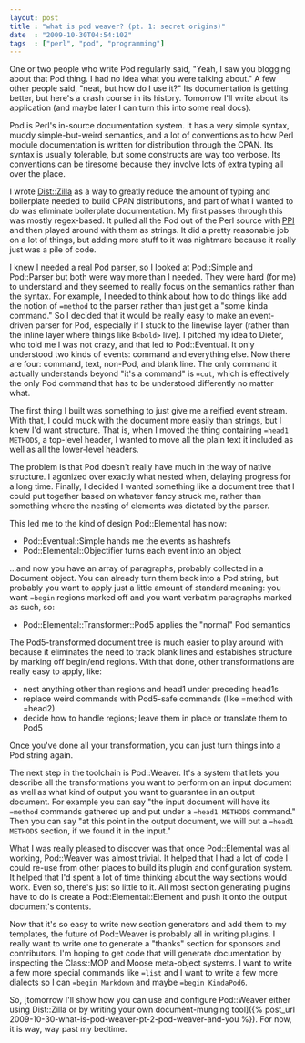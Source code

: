 ```yaml
---
layout: post
title : "what is pod weaver? (pt. 1: secret origins)"
date  : "2009-10-30T04:54:10Z"
tags  : ["perl", "pod", "programming"]
---
```

One or two people who write Pod regularly said, "Yeah, I saw you blogging about
that Pod thing.  I had no idea what you were talking about."  A few other
people said, "neat, but how do I use it?"  Its documentation is getting better,
but here's a crash course in its history.  Tomorrow I'll write about its
application (and maybe later I can turn this into some real docs).

Pod is Perl's in-source documentation system.  It has a very simple syntax,
muddy simple-but-weird semantics, and a lot of conventions as to how Perl
module documentation is written for distribution through the CPAN.  Its syntax
is usually tolerable, but some constructs are way too verbose.  Its conventions
can be tiresome because they involve lots of extra typing all over the place.

I wrote [Dist::Zilla](http://search.cpan.org/dist/Dist-Zilla) as a way to
greatly reduce the amount of typing and boilerplate needed to build CPAN
distributions, and part of what I wanted to do was eliminate boilerplate
documentation.  My first passes through this was mostly regex-based.  It pulled
all the Pod out of the Perl source with
[PPI](http://search.cpan.org/dist/PPI) and then played around with them as
strings.  It did a pretty reasonable job on a lot of things, but adding more
stuff to it was nightmare because it really just was a pile of code.

I knew I needed a real Pod parser, so I looked at Pod::Simple and Pod::Parser
but both were way more than I needed.  They were hard (for me) to understand
and they seemed to really focus on the semantics rather than the syntax.  For
example, I needed to think about how to do things like add the notion of
`=method` to the parser rather than just get a "some kinda command."  So I
decided that it would be really easy to make an event-driven parser for Pod,
especially if I stuck to the linewise layer (rather than the inline layer where
things like `B<bold>` live).  I pitched my idea to Dieter, who told me I was
not crazy, and that led to Pod::Eventual.  It only understood two kinds of
events: command and everything else.  Now there are four: command, text,
non-Pod, and blank line.  The only command it actually understands beyond "it's
a command" is `=cut`, which is effectively the only Pod command that has to be
understood differently no matter what.

The first thing I built was something to just give me a reified event stream.
With that, I could muck with the document more easily than strings, but I knew
I'd want structure.  That is, when I moved the thing containing `=head1
METHODS`, a top-level header, I wanted to move all the plain text it included
as well as all the lower-level headers.

The problem is that Pod doesn't really have much in the way of native
structure.  I agonized over exactly what nested when, delaying progress for a
long time.  Finally, I decided I wanted something like a document tree that I
could put together based on whatever fancy struck me, rather than something
where the nesting of elements was dictated by the parser.  

This led me to the kind of design Pod::Elemental has now:

* Pod::Eventual::Simple hands me the events as hashrefs
* Pod::Elemental::Objectifier turns each event into an object

...and now you have an array of paragraphs, probably collected in a Document
object.  You can already turn them back into a Pod string, but probably you
want to apply just a little amount of standard meaning: you want `=begin`
regions marked off and you want verbatim paragraphs marked as such, so:

* Pod::Elemental::Transformer::Pod5 applies the "normal" Pod semantics

The Pod5-transformed document tree is much easier to play around with because
it eliminates the need to track blank lines and estabishes structure by marking
off begin/end regions.  With that done, other transformations are really easy
to apply, like:

* nest anything other than regions and head1 under preceding head1s
* replace weird commands with Pod5-safe commands (like =method with =head2)
* decide how to handle regions; leave them in place or translate them to Pod5

Once you've done all your transformation, you can just turn things into a Pod
string again.

The next step in the toolchain is Pod::Weaver.  It's a system that lets you
describe all the transformations you want to perform on an input document as
well as what kind of output you want to guarantee in an output document.  For
example you can say "the input document will have its `=method` commands
gathered up and put under a `=head1 METHODS` command."  Then you can say "at
this point in the output document, we will put a `=head1 METHODS` section, if
we found it in the input."

What I was really pleased to discover was that once Pod::Elemental was all
working, Pod::Weaver was almost trivial.  It helped that I had a lot of code I
could re-use from other places to build its plugin and configuration system.
It helped that I'd spent a lot of time thinking about the way sections would
work.  Even so, there's just so little to it.  All most section generating
plugins have to do is create a Pod::Elemental::Element and push it onto the
output document's contents.

Now that it's so easy to write new section generators and add them to my
templates, the future of Pod::Weaver is probably all in writing plugins.  I
really want to write one to generate a "thanks" section for sponsors and
contributors.  I'm hoping to get code that will generate documentation by
inspecting the Class::MOP and Moose meta-object systems.  I want to write a few
more special commands like `=list` and I want to write a few more dialects so I
can `=begin Markdown` and maybe `=begin KindaPod6`.

So, [tomorrow I'll show how you can use and configure Pod::Weaver either using
Dist::Zilla or by writing your own document-munging tool]({% post_url 2009-10-30-what-is-pod-weaver-pt-2-pod-weaver-and-you %}).  For now, it is way,
way past my bedtime.
